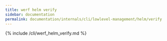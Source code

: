 ```yaml
---
title: werf helm verify
sidebar: documentation
permalink: documentation/internals/cli/lowlevel-management/helm/verify.html
---
```


{% include /cli/werf_helm_verify.md %}
